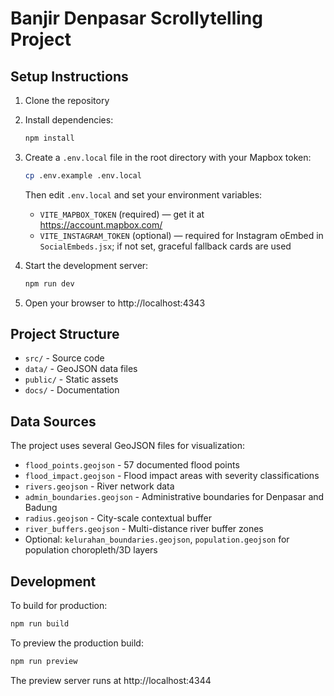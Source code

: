# Banjir Denpasar Scrollytelling Project

## Setup Instructions

1. Clone the repository
2. Install dependencies:
   ```bash
   npm install
   ```
3. Create a `.env.local` file in the root directory with your Mapbox token:
   ```bash
   cp .env.example .env.local
   ```
   Then edit `.env.local` and set your environment variables:
   - `VITE_MAPBOX_TOKEN` (required) — get it at https://account.mapbox.com/
   - `VITE_INSTAGRAM_TOKEN` (optional) — required for Instagram oEmbed in `SocialEmbeds.jsx`; if not set, graceful fallback cards are used

4. Start the development server:
   ```bash
   npm run dev
   ```

5. Open your browser to http://localhost:4343

## Project Structure

- `src/` - Source code
- `data/` - GeoJSON data files
- `public/` - Static assets
- `docs/` - Documentation

## Data Sources

The project uses several GeoJSON files for visualization:
- `flood_points.geojson` - 57 documented flood points
- `flood_impact.geojson` - Flood impact areas with severity classifications
- `rivers.geojson` - River network data
- `admin_boundaries.geojson` - Administrative boundaries for Denpasar and Badung
 - `radius.geojson` - City-scale contextual buffer
 - `river_buffers.geojson` - Multi-distance river buffer zones
 - Optional: `kelurahan_boundaries.geojson`, `population.geojson` for population choropleth/3D layers

## Development

To build for production:
```bash
npm run build
```

To preview the production build:
```bash
npm run preview
```
The preview server runs at http://localhost:4344